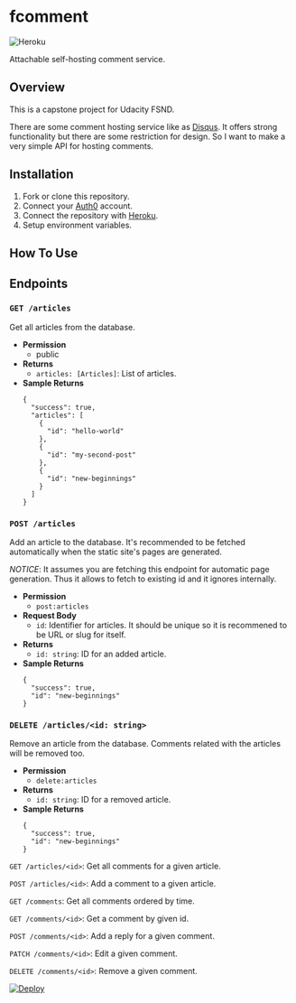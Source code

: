 # fcomment

![Heroku](https://pyheroku-badge.herokuapp.com/?app=fcomment)

Attachable self-hosting comment service.

## Overview

This is a capstone project for Udacity FSND.

There are some comment hosting service like as [Disqus](https://disqus.com/). It offers strong functionality but there are some restriction for design. So I want to make a very simple API for hosting comments.

## Installation

1. Fork or clone this repository.
2. Connect your [Auth0](https://auth0.com/) account.
3. Connect the repository with [Heroku](https://www.heroku.com/).
4. Setup environment variables.

## How To Use

## Endpoints

### `GET /articles`

Get all articles from the database.

- **Permission**
  - public
- **Returns**
  - `articles: [Articles]`: List of articles.
- **Sample Returns**
  ```jsonc
  {
    "success": true,
    "articles": [
      {
        "id": "hello-world"
      },
      {
        "id": "my-second-post"
      },
      {
        "id": "new-beginnings"
      }
    ]
  }
  ```

### `POST /articles`

Add an article to the database. It's recommended to be fetched automatically when the static site's pages are generated.

_NOTICE_: It assumes you are fetching this endpoint for automatic page generation. Thus it allows to fetch to existing id and it ignores internally.

- **Permission**
  - `post:articles`
- **Request Body**
  - `id`: Identifier for articles. It should be unique so it is recommened to be URL or slug for itself.
- **Returns**
  - `id: string`: ID for an added article.
- **Sample Returns**
  ```jsonc
  {
    "success": true,
    "id": "new-beginnings"
  }
  ```

### `DELETE /articles/<id: string>`

Remove an article from the database. Comments related with the articles will be removed too.

- **Permission**
  - `delete:articles`
- **Returns**
  - `id: string`: ID for a removed article.
- **Sample Returns**
  ```jsonc
  {
    "success": true,
    "id": "new-beginnings"
  }
  ```

`GET /articles/<id>`: Get all comments for a given article.

`POST /articles/<id>`: Add a comment to a given article.

`GET /comments`: Get all comments ordered by time.

`GET /comments/<id>`: Get a comment by given id.

`POST /comments/<id>`: Add a reply for a given comment.

`PATCH /comments/<id>`: Edit a given comment.

`DELETE /comments/<id>`: Remove a given comment.

[![Deploy](https://www.herokucdn.com/deploy/button.svg)](https://heroku.com/deploy?template=https://github.com/seokmin-ac/fcomment)
